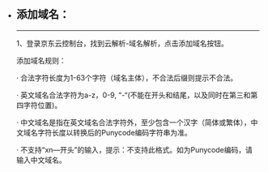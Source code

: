 - ## **添加域名：**

  ****

  1、登录京东云控制台，找到云解析-域名解析，点击添加域名按钮。

    

  添加域名规则：

  ·         合法字符长度为1-63个字符（域名主体），不合法后缀则提示不合法。

  ·         英文域名合法字符为a-z，0-9, “-“(不能在开头和结尾，以及同时在第三和第四字符位置)。

  ·         中文域名是指在英文域名合法字符外，至少包含一个汉字（简体或繁体），中文域名字符长度以转换后的Punycode编码字符串为准。

  ·         不支持“xn—开头”的输入，提示：不支持此格式。如为Punycode编码，请输入中文域名。

